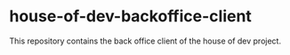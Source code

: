 # house-of-dev-backoffice-client
This repository contains the back office client of the house of dev project.
